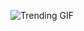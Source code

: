 ![Trending GIF](https://media0.giphy.com/media/v1.Y2lkPThiYjIxNzcyMWVpcm9yb2l1cGUydThyN2cxb292azFpZTAxMWQ1bWxrc2Fhc3d2OSZlcD12MV9naWZzX3NlYXJjaCZjdD1n/2jMtpIi8mhE8ctiMtK/giphy.gif)
